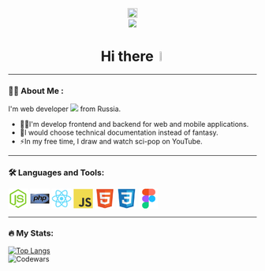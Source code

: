 
<div class="profile" align=center>
  <img src="https://media.giphy.com/media/zhYSVCirREeIZtONCI/giphy.gif" width="20%" height="10%"/>
</div>  

<div class="badges" align=center>
  <img src="https://komarev.com/ghpvc/?username=PerevyazkoAleksey"/>
</div>

<div class="helloTitle" align=center>
  <h1>
    Hi there <img src="https://media.giphy.com/media/hvRJCLFzcasrR4ia7z/giphy.gif" width="3%" height="1%">
  </h1>
</div>

---

### :man_student: About Me :
I'm web developer <img src="https://media.giphy.com/media/jRwtAkBBIafzhdNFAY/giphy.gif" width="4%" hieght="6%"/> from Russia.
- :scientist:I'm develop frontend and backend for web and mobile applications.
- :book:I would choose technical documentation instead of fantasy.
- :zap:In my free time, I draw and watch sci-pop on YouTube.

---

### :hammer_and_wrench: Languages and Tools:
<div>
  <img src="https://raw.githubusercontent.com/devicons/devicon/1119b9f84c0290e0f0b38982099a2bd027a48bf1/icons/nodejs/nodejs-original.svg" width="40em" height="40em"/>
  <img src="https://raw.githubusercontent.com/devicons/devicon/1119b9f84c0290e0f0b38982099a2bd027a48bf1/icons/php/php-original.svg" width="40em" height="40em"/>
  <img src="https://raw.githubusercontent.com/devicons/devicon/1119b9f84c0290e0f0b38982099a2bd027a48bf1/icons/react/react-original.svg" width="40em" height="40em"/>
  <img src="https://raw.githubusercontent.com/devicons/devicon/1119b9f84c0290e0f0b38982099a2bd027a48bf1/icons/javascript/javascript-original.svg" width="40em" height="40em"/>
  <img src="https://raw.githubusercontent.com/devicons/devicon/1119b9f84c0290e0f0b38982099a2bd027a48bf1/icons/html5/html5-original.svg" width="40em" height="40em"/>
  <img src="https://raw.githubusercontent.com/devicons/devicon/1119b9f84c0290e0f0b38982099a2bd027a48bf1/icons/css3/css3-original.svg" width="40em" height="40em"/>
  <img src="https://raw.githubusercontent.com/devicons/devicon/1119b9f84c0290e0f0b38982099a2bd027a48bf1/icons/figma/figma-original.svg" width="40em" height="40em"/>
  
  ---
  
  ### :fire: My Stats:
  [![Top Langs](https://github-readme-stats.vercel.app/api/top-langs/?username=PerevyazkoAleksey&layout=compact&theme=vision-friendly-dark)](https://github.com/anuraghazra/github-readme-stats)<br>
 ![Codewars](https://github.r2v.ch/codewars?user=PerevyazkoAleksey&stroke=%23BB432C)
<!--
**PerevyazkoAleksey/PerevyazkoAleksey** is a ✨ _special_ ✨ repository because its `README.md` (this file) appears on your GitHub profile.

Here are some ideas to get you started:

- 🔭 I’m currently working on ...
- 🌱 I’m currently learning ...
- 👯 I’m looking to collaborate on ...
- 🤔 I’m looking for help with ...
- 💬 Ask me about ...
- 📫 How to reach me: ...
- 😄 Pronouns: ...
- ⚡ Fun fact: ...
-->
